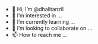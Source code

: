- 👋 Hi, I’m @dhalitanzil
- 👀 I’m interested in ...
- 🌱 I’m currently learning ...
- 💞️ I’m looking to collaborate on ...
- 📫 How to reach me ...

<!---
dhalitanzil/dhalitanzil is a ✨ special ✨ repository because its `README.md` (this file) appears on your GitHub profile.
You can click the Preview link to take a look at your changes.
--->
